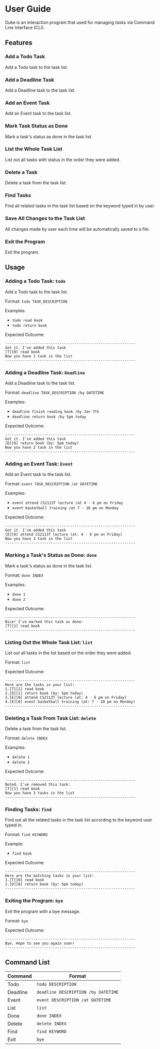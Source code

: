 # User Guide
Duke is an interaction program that used for managing tasks via Command Line Interface (CLI).
## Features 

### Add a Todo Task

Add a Todo task to the task list.

### Add a Deadline Task

Add a Deadline task to the task list.

### Add an Event Task

Add an Event task to the task list.

### Mark Task Status as Done

Mark a task's status as done in the task list.

### List the Whole Task List

List out all tasks with status in the order they were added.

### Delete a Task

Delete a task from the task list.

### Find Tasks

Find all related tasks in the task list based on the keyword typed in by user.

### Save All Changes to the Task List

All changes made by user each time will be automatically saved to a file.

### Exit the Program

Exit the program.

## Usage

### Adding a Todo Task: `todo`

Add a Todo task to the task list.

Format: `todo TASK_DESCRIPTION`

Examples: 

- `todo read book`
- `todo return book`

Expected Outcome:

```
------------------------------------------------------------
Got it. I've added this task
[T][0] read book
Now you have 1 task in the list
------------------------------------------------------------
```

### Adding a Deadline Task: `Deadline`

Add a Deadline task to the task list.

Format: `deadline TASK_DESCRIPTION /by DATETIME`

Examples:

- `deadline finish reading book /by Jan 7th`
- `deadline return book /by 5pm today`

Expected Outcome:

```
------------------------------------------------------------
Got it. I've added this task
[D][0] return book (by: 5pm today)
Now you have 2 task in the list
------------------------------------------------------------
```

### Adding an Event Task: `Event`

Add an Event task to the task list.

Format: `event TASK_DESCRIPTION /at DATETIME`

Examples:

- `event attend CS2113T lecture /at 4 - 6 pm on Friday`
- `event basketball training /at 7 - 10 pm on Monday`

Expected Outcome:

```
------------------------------------------------------------
Got it. I've added this task
[E][0] attend CS2113T lecture (at: 4 - 6 pm on Friday)
Now you have 3 task in the list
------------------------------------------------------------
```

### Marking a Task's Status as Done: `done`

Mark a task's status as done in the task list.

Format: `done INDEX`

Examples:
- `done 1`
- `done 2`

Expected Outcome:

```
------------------------------------------------------------
Nice! I've marked this task as done:
[T][1] read book
------------------------------------------------------------
```

### Listing Out the Whole Task List: `list`

List out all tasks in the list based on the order they were added.

Format: `list`

Expected Outcome:

```
------------------------------------------------------------
Here are the tasks in your list:
1.[T][1] read book
2.[D][1] return book (by: 5pm today)
3.[E][0] attend CS2113T lecture (at: 4 - 6 pm on Friday)
4.[E][0] event basketball training (at: 7 - 10 pm on Monday)
------------------------------------------------------------
```

### Deleting a Task From Task List: `delete`

Delete a task from the task list.

Format: `delete INDEX`

Examples:
- `delete 1`
- `delete 2`

Expected Outcome:

```
------------------------------------------------------------
Noted. I've removed this task:
[T][1] read book
Now you have 3 tasks in the list
------------------------------------------------------------
```

### Finding Tasks: `find`

Find out all the related tasks in the task list according to the keyword user typed in.

Format: `find KEYWORD`

Example:
- `find book`

Expected Outcome:

```
------------------------------------------------------------
Here are the matching tasks in your list:
1.[T][0] read book
2.[D][0] return book (by: 5pm today)
------------------------------------------------------------
```

### Exiting the Program: `bye`

Exit the program with a bye message.

Format: `bye`

Expected Outcome:

```
------------------------------------------------------------
Bye. Hope to see you again soon!
------------------------------------------------------------
```

## Command List

Command | Format
------- | ------
Todo    | `todo DESCRIPTION`
Deadline| `deadline DESCRIPTION /by DATETIME`
Event   | `event DESCRIPTION /at DATETIME`
List    | `list`
Done    | `done INDEX`
Delete  | `delete INDEX`
Find    | `find KEYWORD`
Exit    | `bye`

